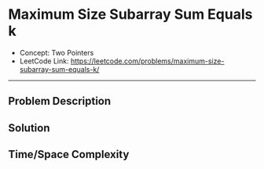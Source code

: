 # Maximum Size Subarray Sum Equals k

- Concept: Two Pointers
- LeetCode Link: https://leetcode.com/problems/maximum-size-subarray-sum-equals-k/

---

## Problem Description

## Solution

## Time/Space Complexity

